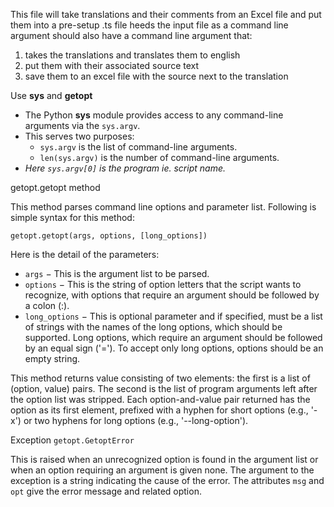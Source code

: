 This file will take translations and their comments from an Excel file and put them into a pre-setup .ts file
heeds the input file as a command line argument
should also have a command line argument that:
1. takes the translations and translates them to english
2. put them with their associated source text
3. save them to an excel file with the source next to the translation

Use **sys** and **getopt**

 - The Python **sys** module provides access to any command-line arguments via the `sys.argv`.
 - This serves two purposes:
     - `sys.argv` is the list of command-line arguments.
     - `len(sys.argv)` is the number of command-line arguments.
 - _Here `sys.argv[0]` is the program ie. script name._

getopt.getopt method

This method parses command line options and parameter list. Following is simple syntax for this method:

`getopt.getopt(args, options, [long_options])`

Here is the detail of the parameters:
 - `args` − This is the argument list to be parsed.
 - `options` − This is the string of option letters that the script wants to recognize, with options that require an argument should be followed by a colon (:).
 - `long_options` − This is optional parameter and if specified, must be a list of strings with the names of the long options, which should be supported. Long options, which require an argument should be followed by an equal sign ('='). To accept only long options, options should be an empty string.

This method returns value consisting of two elements: the first is a list of (option, value) pairs. The second is the list of program arguments left after the option list was stripped.
Each option-and-value pair returned has the option as its first element, prefixed with a hyphen for short options (e.g., '-x') or two hyphens for long options (e.g., '--long-option').

Exception `getopt.GetoptError`

This is raised when an unrecognized option is found in the argument list or when an option requiring an argument is given none.
The argument to the exception is a string indicating the cause of the error. The attributes `msg` and `opt` give the error message and related option.